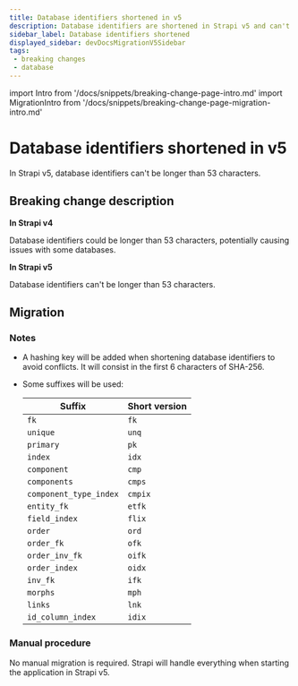 ```yaml
---
title: Database identifiers shortened in v5
description: Database identifiers are shortened in Strapi v5 and can't be longer than 53 characters to avoid issues with identifiers that are too long.
sidebar_label: Database identifiers shortened
displayed_sidebar: devDocsMigrationV5Sidebar
tags:
 - breaking changes
 - database
---
```


import Intro from '/docs/snippets/breaking-change-page-intro.md'
import MigrationIntro from '/docs/snippets/breaking-change-page-migration-intro.md'

# Database identifiers shortened in v5

In Strapi v5, database identifiers can't be longer than 53 characters. <Intro />

## Breaking change description

<SideBySideContainer>

<SideBySideColumn>

**In Strapi v4**

Database identifiers could be longer than 53 characters, potentially causing issues with some databases.

</SideBySideColumn>

<SideBySideColumn>

**In Strapi v5**

<!-- TODO: update sentence "also will be changing" → define what changed once we know -->
Database identifiers can't be longer than 53 characters.

</SideBySideColumn>

</SideBySideContainer>

## Migration

<MigrationIntro />

### Notes

- A hashing key will be added when shortening database identifiers to avoid conflicts. It will consist in the first 6 characters of SHA-256.
- Some suffixes will be used:

  | Suffix                 | Short version |
  | ---------------------- | ------------- |
  | `fk`                   | `fk`          |
  | `unique`               | `unq`         |
  | `primary`              | `pk`          |
  | `index`                | `idx`         |
  | `component`            | `cmp`         |
  | `components`           | `cmps`        |
  | `component_type_index` | `cmpix`       |
  | `entity_fk`            | `etfk`        |
  | `field_index`          | `flix`        |
  | `order`                | `ord`         |
  | `order_fk`             | `ofk`         |
  | `order_inv_fk`         | `oifk`        |
  | `order_index`          | `oidx`        |
  | `inv_fk`               | `ifk`         |
  | `morphs`               | `mph`         |
  | `links`                | `lnk`         |
  | `id_column_index`      | `idix`        |

### Manual procedure

No manual migration is required. Strapi will handle everything when starting the application in Strapi v5.
